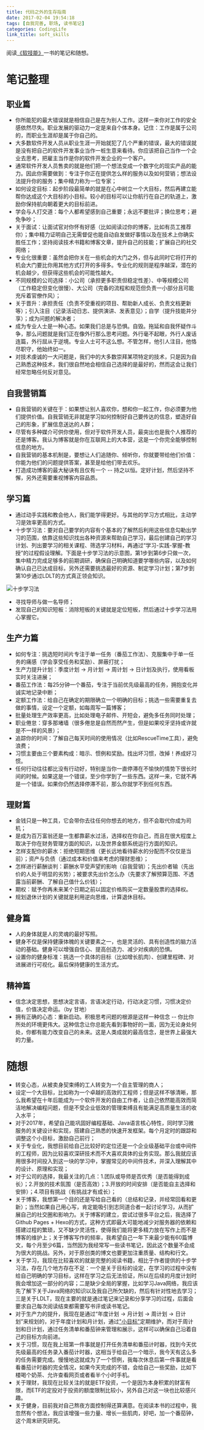```yaml
---
title: 代码之外的生存指南
date: 2017-02-04 19:54:18
tags: [自我完善, 职场, 读书笔记]
categories: CodingLife
link_title: soft_skills
---
```


阅读[《软技能》](https://book.douban.com/subject/26835090/)一书的笔记和随想。
<!-- more -->

# 笔记整理
## 职业篇
- 你所能犯的最大错误就是相信自己是在为别人工作。这样一来你对工作的安全感依然尽失。职业发展的驱动力一定是来自个体本身。记住：工作是属于公司的，而职业生涯却是属于你自己的。
- 大多数软件开发人员从职业生涯一开始就犯了几个严重的错误，最大的错误就是没有把自己的软件开发事业当作一桩生意来看待。你应该把自己当作一个企业去思考，把雇主当作是你的软件开发企业的一个客户。
- 通常软件开发人员售卖的就是他们把一个想法变成一个数字化的现实产品的能力。因此你需要做到：专注于你正在提供怎么样的服务以及如何营销；想法设法提升你的服务；集中精力称为一位专家；
- 如何设定目标：起步阶段最简单的就是在心中树立一个大目标，然后再建立能帮你达成这个大目标的小目标。较小的目标可以让你航行在自己的轨道上，激励你保持航向朝着更大的目标前进。
- 学会与人打交道：每个人都希望感到自己重要；永远不要批评；换位思考；避免争吵；
- 关于面试：让面试官对你怀有好感（比如阅读过你的博客，比如有员工推荐你）；集中精力证明自己无需督促也能自动自发做好事情以及在技术上你确实胜任工作；坚持阅读技术书籍和博客文章，提升自己的技能；扩展自己的社交网络；
- 专业化很重要：虽然会把你关在一些机会的大门之外，但与此同时它将打开的机会大门要比你用其他方式打开的多得多。专业化的规则是程序越深，潜在的机会越少，但获得这些机会的可能性越大。
- 不同规模的公司选择：小公司（承担更多职责但稳定性差）、中等规模公司（工作稳定但变化很慢）、大公司（完备的流程和规范但负责一小部分且可能充斥着官僚作风）；
- 关于晋升：承担责任（负责不受重视的项目、帮助新人成长、负责文档更新等）；引入注目（记录活动日志、提供演讲、发表意见）；自学（提升技能并分享）；成为问题的解决者；
- 成为专业人士是一种心态。如果我们总是与恐惧。自毁。拖延和自我怀疑作斗争，那么问题就是我们正在像外行那么思考问题。外行毫不起眼，外行人废话连篇，外行屈从于逆境。专业人士可不这么想。不管怎样，他引人注目，他恪尽职守，他始终如一。
- 对技术虔诚的一大问题是，我们中的大多数崇拜某项特定的技术，只是因为自己熟悉这种技术，我们很自然地会相信自己选择的是最好的，然而这会让我们经常忽略任何反对意见。

## 自我营销篇
- 自我营销的关键在于：如果想让别人喜欢你，想和你一起工作，你必须要为他们提供价值。自我营销无非就是学习如何控制好自己要传达的信息，塑造好自己的形象，扩展信息送达的人群；
- 尽管有多种媒介可供你使用，但对于软件开发人员，最突出也是我个人推荐的还是博客。我认为博客就是你在互联网上的大本营，这是一个你完全能够控制信息的地方。
- 自我营销的基本机制是，要想让人们追随你、倾听你，你就要带给他们价值：你能为他们的问题提供答案，甚至是给他们带去欢乐。
- 打造成功博客的最大秘诀有且仅有一个 -- 持之以恒。定好计划，然后坚持不懈，另外还需要重视博客内容品质。

## 学习篇
- 通过动手实践和教会他人，我们能学得更好。与其他的学习方式相比，主动学习是效率更高的方式。
- 十步学习法：要对自己要学的内容有个基本的了解然后利用这些信息勾勒出学习的范围，依靠这些知识找出各种资源来帮助自己学习，最后创建自己的学习计划、列出要学习的相关课程、筛选学习材料，再通过“学习-实践-掌握-教授”的过程假设理解。下面是十步学习法的示意图，第1步到第6步只做一次，集中精力完成足够多的前期调研，确保自己明确知道要学哪些内容，以及如何确认自己已达成目标，另外还需要挑选最好的资源、制定学习计划；第7步到第10步通过LDLT的方式真正领会知识。

![十步学习法](http://oi46mo3on.bkt.clouddn.com/12_soft_skills/learning_method.png)

- 寻找导师与做一名导师；
- 发现自己的知识短板：消除短板的关键就是定位短板，然后通过十步学习法用心掌握它。

## 生产力篇
- 如何专注：挑选短时间片专注于单一任务（番茄工作法）、克服集中于单一任务的痛感（学会享受任务和奖励）、屏蔽打扰；
- 生产力提升计划：季度计划 -> 月计划 -> 周计划 -> 日计划及执行，使用看板实时关注进展；
- 番茄工作法：每25分钟一个番茄，专注于当前优先级最高的任务，拥抱变化并诚实地记录中断；
- 定额工作法：给自己在确定的期限确立一个明确的目标；挑选一些需要重复去做的事情，设定一个定额，如每周写一篇博客；
- 批量处理生产效率更高，比如处理电子邮件、开短会，避免多任务同时处理；
- 职业倦怠：穿多那堵墙（很多倦怠是自然而然产生，但是如果咬牙坚持或许就是不一样的风景）；
- 追踪你的时间：了解自己每天时间的使用情况（比如RescueTime工具），避免浪费；
- 习惯主要由三个要素构成：暗示、惯例和奖励。找出坏习惯，改掉！养成好习惯。
- 任何行动往往都比没有行动好，特别是当你一直停滞在不愉快的情势下很长时间的时候。如果这是一个错误，至少你学到了一些东西。这样一来，它就不再是一个错误。如果你仍然选择停滞不前，那么你就学不到任何东西。

## 理财篇
- 金钱只是一种工具，它会带你去往任何你想去的地方，但不会取代你成为司机；
- 是成为百万富翁还是一生都靠薪水过活，选择权在你自己，而且在很大程度上取决于你在财务管理方面的知识，以及世界金额系统运行方面的知识。
- 怎样支配你的薪水：拒绝短期思维（更长远地看待薪水的分配而不仅仅是当前）；资产与负债（通过成本和价值来考虑的理财思维）；
- 怎样进行薪酬谈判：薪酬水平受声望的影响（自我营销）；先出价者输（先出价的人处于明显的劣势）；被要求先出价怎么办（先要求了解预算范围、不透露当前薪酬、了解自己值什么价钱）；
- 期权：赋予你再未来某个日期之前以固定价格购买一定数量股票的选择权。
- 规划退休计划的关键就是利用逆向思维，计算退休目标。

## 健身篇
- 人的身体就是人的灵魂的最好写照。
- 健身不仅是保持健康体魄的关键要素之一，也是灵活的、具有创造性的脑力活动的基础。健身可以增强自信心、提高创造力、减少对疾病的恐惧。
- 设置你的健身标准：挑选一个具体的目标（比如增长肌肉）、创建里程碑、对进展进行可视化。最后保持健康的生活方式。

## 精神篇
- 信念决定思想，思想决定言语，言语决定行动，行动决定习惯，习惯决定价值，价值决定命运。（by 甘地）
- 拥有正确的心态：重新启动。积极思考问题的根源是这样一种信念 -- 你比你所处的环境更伟大。这种信念让你总能先看到事物好的一面，因为无论身处何处，你都有能力改变自己的未来。这是人类成就的最高信念，是世界上最强大的力量。

# 随想
- 转变心态，从被卖身契束缚的工人转变为一个自主管理的商人；
- 设定一个大目标，比如称为一个卓越的高效的工程师；但是这样不够清晰，那么我希望在十年后能成为一个软件开发的自由工作者，让自己依然能高效而简洁地解决编程问题，但是不受企业低效的管理束缚且有能满足高质量生活的收入水平；
- 对于2017年，希望自己能巩固好编程基础、Java语言核心特性，同时学习微服务的关键设计和实现，搭建自己熟悉的快速开发框架。每个月定时的跟踪和调整这个小目标，激励自己前行；
- 关于专业化，我想目前给自己比较好的定位还是一个企业级基础平台或中间件的工程师，因为比较喜欢深研技术而不大喜欢具体的业务实现。那么我就应该用很多时间投入到这一块的学习中，掌握常见的中间件技术，并深入理解其中的设计、原理和实现；
- 对于公司的选择，我最关注的几点：1.团队或导师是否优秀（是否能得到成长）；2.开放的技术氛围（是否高效）；3.开放的时间安排（是否能自主选择和安排）；4.项目有挑战（有挑战才有成长）；
- 关于博客，我想第一个目的还是写给自己看的（总结和记录，并经常回看和更新）；当然如果自己用心写，肯定能吸引到志同道合者一起讨论学习，从而扩展自己的社交圈和影响力。关于博客的建立，尝试过很多平台之后，我选择了Github Pages + Hexo的方式，这种方式即最大可能地减少对服务器的依赖和搭建过程的繁琐，又不缺少灵活性，使得我们能将更多精力放在写作上而不是博客的维护上；关于博客写作的频率，我希望自己一年下来最少能有60篇博文，每个月至少6篇，当然因为我经常写一些读书笔记，因此这个数量不会成为很大的挑战。另外，对于原创类的博文也要更加注重质量、结构和行文。
- 关于学习，我现在比较喜欢的就是完整的阅读书籍，相比于作者提供的十步学习法，存在几个地方存在不足：一个是关于目标的设定，在学习的过程中没有给自己明确的学习目标，这样在学习之后无法验证，所以在后续的月度计划时我会增加这一部分的内容；二是缺少全局的掌握，比如学习Java网络，我应该先了解下关于Java网络的知识以及我自己所欠缺的，然后有针对性地去学习；三是关于LDLT，现在主要的就是通过笔记来记录和分享学习的过程，后面会要求自己每次阅读结束都需要写书评或读书笔记。
- 对于生产力的提升，我现在是通过“年度计划 -> 月计划 -> 周计划 -> 日计划”来规划的，对于年度计划和月计划，通过["小目标"](http://ginobefunny.com/my2017/)定期维护，而对于周计划和日计划，通过任务清单和番茄钟来管理和展示，这样可以确保自己沿着自己的目标方向前进。
- 关于习惯，现在我上班第一件事就是打开任务清单和番茄计时器，找到今天优先级最高的任务录入番茄计时器，这相当于给自己一个暗示，我今天有这么多的任务需要完成。慢慢地这就成为了一个惯例，我每次休息后第一件事就是看看番茄计时器的完全情况，如果今天完成的不错，会给自己一些奖励，比如下楼喝个奶茶、允许查看网页或者看半个小时手机。
- 关于理财，我现在比较关注的就是ETF投资，一个是因为本身积累的财富有限，而ETF的定投对于投资的额度限制比较小，另外自己对这一块也比较感兴趣。
- 关于健身，目前我对自己熬夜方面控制得还算满意。在阅读本书的过程中，我忽然有个想法，我应该增强一些力量、增长一些肌肉，好吧，加一个番茄钟，这个周末研究研究。
